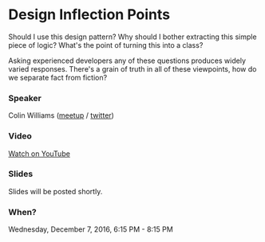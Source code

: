 # Design Inflection Points

Should I use this design pattern? Why should I bother extracting this simple piece of logic? What's the point of turning this into a class?

Asking experienced developers any of these questions produces widely varied responses. There's a grain of truth in all of these viewpoints, how do we separate fact from fiction?

### Speaker

Colin Williams ([meetup][meetup] / [twitter][twitter])


### Video

[Watch on YouTube][youtube]


### Slides

Slides will be posted shortly.


### When?

Wednesday, December 7, 2016, 6:15 PM - 8:15 PM

[meetup]:  https://www.meetup.com/HaverhillHackers/members/4094410/
[twitter]: https://twitter.com/lackita101
[youtube]: https://www.youtube.com/watch?v=b_2RMejbilo
